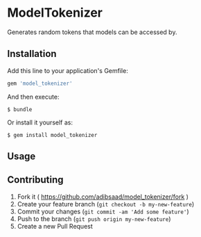 # ModelTokenizer

Generates random tokens that models can be accessed by.

## Installation

Add this line to your application's Gemfile:

```ruby
gem 'model_tokenizer'
```

And then execute:

    $ bundle

Or install it yourself as:

    $ gem install model_tokenizer

## Usage


## Contributing

1. Fork it ( https://github.com/adibsaad/model_tokenizer/fork )
2. Create your feature branch (`git checkout -b my-new-feature`)
3. Commit your changes (`git commit -am 'Add some feature'`)
4. Push to the branch (`git push origin my-new-feature`)
5. Create a new Pull Request
